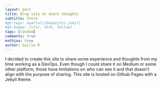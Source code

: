 ```yaml
---
layout: post
title: Blog site to share thoughts
subtitle: Intro
#gh-repo: daattali/beautiful-jekyll
#gh-badge: [star, fork, follow]
tags: [random]
comments: true
mathjax: true
author: Guille R
---
```

I decided to create this site to share some experience and thoughts from my time working as a DevOps. Even though I could share it on Medium or some other platform, those have limitations on who can see it and that doesn't align with the purpose of sharing.
This site is hosted on Github Pages with a Jekyll theme.